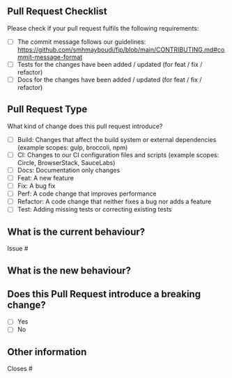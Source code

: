 ## Pull Request Checklist

Please check if your pull request fulfils the following requirements:

<!-- Please check the one that applies to this pull request using "x". -->
- [ ] The commit message follows our guidelines: https://github.com/smhmayboudi/fip/blob/main/CONTRIBUTING.md#commit-message-format
- [ ] Tests for the changes have been added / updated (for feat / fix / refactor)
- [ ] Docs for the changes have been added / updated (for feat / fix / refactor)

## Pull Request Type

What kind of change does this pull request introduce?

<!-- Please check the one that applies to this pull request using "x". -->
- [ ] Build: Changes that affect the build system or external dependencies (example scopes: gulp, broccoli, npm)
- [ ] CI: Changes to our CI configuration files and scripts (example scopes: Circle, BrowserStack, SauceLabs)
- [ ] Docs: Documentation only changes
- [ ] Feat: A new feature
- [ ] Fix: A bug fix
- [ ] Perf: A code change that improves performance
- [ ] Refactor: A code change that neither fixes a bug nor adds a feature
- [ ] Test: Adding missing tests or correcting existing tests

## What is the current behaviour?

<!-- Please describe the current behaviour that you are modifying or linking to a relevant issue. -->
Issue #

## What is the new behaviour?



## Does this Pull Request introduce a breaking change?

<!-- Please check the one that applies to this pull request using "x". -->
- [ ] Yes
- [ ] No

<!-- If this pull request contains a breaking change, please describe the impact and migration path for existing applications below. -->

## Other information

Closes #